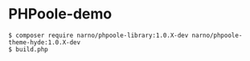 # PHPoole-demo

```
$ composer require narno/phpoole-library:1.0.X-dev narno/phpoole-theme-hyde:1.0.X-dev
$ build.php
```
